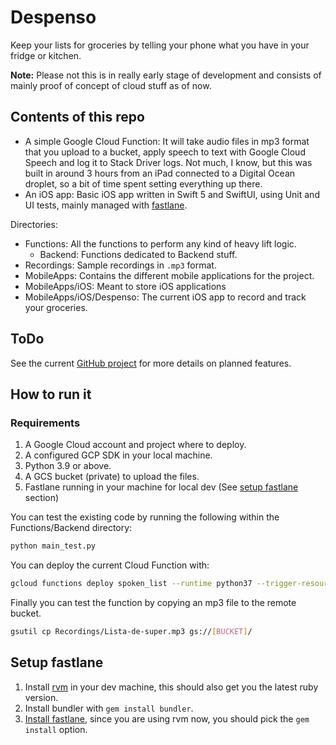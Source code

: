 # Despenso

Keep your lists for groceries by telling your phone what you have in your fridge or kitchen.

**Note:** Please not this is in really early stage of development and consists of mainly proof of concept of cloud stuff as of now.

## Contents of this repo

* A simple Google Cloud Function: It will take audio files in mp3 format that you upload to a bucket, apply speech to text with Google Cloud Speech and log it to Stack Driver logs. Not much, I know, but this was built in around 3 hours from an iPad connected to a Digital Ocean droplet, so a bit of time spent setting everything up there.
* An iOS app: Basic iOS app written in Swift 5 and SwiftUI, using Unit and UI tests, mainly managed with [fastlane](http://fastlane.tools).

Directories:

* Functions: All the functions to perform any kind of heavy lift logic.
  * Backend: Functions dedicated to Backend stuff.
* Recordings: Sample recordings in `.mp3` format.
* MobileApps: Contains the different mobile applications for the project.
* MobileApps/iOS: Meant to store iOS applications
* MobileApps/iOS/Despenso: The current iOS app to record and track your groceries.

## ToDo

See the current [GitHub project](https://github.com/LaloLoop/Despenso/projects/1) for more details on planned features.

## How to run it

### Requirements

1. A Google Cloud account and project where to deploy.
2. A configured GCP SDK in your local machine.
3. Python 3.9 or above.
4. A GCS bucket (private) to upload the files.
5. Fastlane running in your machine for local dev (See [setup fastlane](#setup-fastlane) section)

You can test the existing code by running the following within the Functions/Backend directory:

```bash
python main_test.py
```

You can deploy the current Cloud Function with:

```bash
gcloud functions deploy spoken_list --runtime python37 --trigger-resource [BUCKET] --trigger-event google.storage.object.finalize
```

Finally you can test the function by copying an mp3 file to the remote bucket.

```bash
gsutil cp Recordings/Lista-de-super.mp3 gs://[BUCKET]/
```

## Setup fastlane

1. Install [rvm](https://rvm.io/rvm/install) in your dev machine, this should also get you the latest ruby version.
2. Install bundler with `gem install bundler`.
3. [Install fastlane](MobileApps/iOS/Despenso/fastlane/README.md), since you are using rvm now, you should pick the `gem install` option.